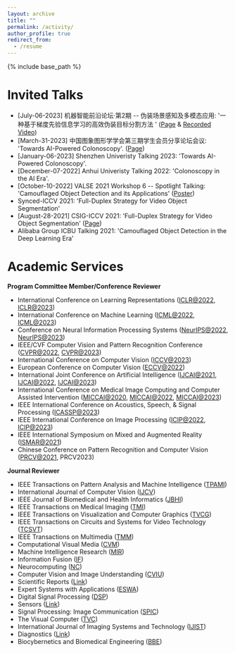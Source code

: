 ```yaml
---
layout: archive
title: ""
permalink: /activity/
author_profile: true
redirect_from:
  - /resume
---
```


{% include base_path %}

Invited Talks
======

* [July-06-2023] 机器智能前沿论坛·第2期 -- 伪装场景感知及多模态应用: '一种基于梯度先验信息学习的高效伪装目标分割方法
' ([Page](https://mp.weixin.qq.com/s/ehlYTWJN8csYPs54e-oRbA) & [Recorded Video](https://www.bilibili.com/video/BV1ku411b7pR?t=602.3))
* [March-31-2023] 中国图象图形学学会第三期学生会员分享论坛会议: 'Towards AI-Powered Colonoscopy'. ([Page](https://mp.weixin.qq.com/s/s-laGFgOqRIuDHW-cK1SuA)) <br>
* [January-06-2023] Shenzhen Univeristy Talking 2023: 'Towards AI-Powered Colonoscopy'. <br>
* [December-07-2022] Anhui Univeristy Talking 2022: 'Colonoscopy in the AI Era'. <br>
* [October-10-2022] VALSE 2021 Workshop 6 -- Spotlight Talking: 'Camouflaged Object Detection and its Applications' ([Poster](http://valser.org/2021/#/poster))<br>
* Synced-ICCV 2021: 'Full-Duplex Strategy for Video Object Segmentation' <br>
* [August-28-2021] CSIG-ICCV 2021: 'Full-Duplex Strategy for Video Object Segmentation' ([Page](https://event.baai.ac.cn/event/162#section-one)) <br>
* Alibaba Group ICBU Talking 2021: 'Camouflaged Object Detection in the Deep Learning Era'


Academic Services
======

**Program Committee Member/Conference Reviewer**

<!-- 
IJCAI@2023 (PC Member List): https://ijcai-23.org/pc-member-list/
 -->

* International Conference on Learning Representations ([ICLR@2022](https://iclr.cc/Conferences/2022), [ICLR@2023](https://iclr.cc/Conferences/2023))<br>
* International Conference on Machine Learning ([ICML@2022](https://icml.cc/Conferences/2022), [ICML@2023](https://icml.cc/Conferences/2023))<br>
* Conference on Neural Information Processing Systems ([NeurIPS@2022](https://nips.cc/Conferences/2022), [NeurIPS@2023](https://neurips.cc/Conferences/2023))<br>
* IEEE/CVF Computer Vision and Pattern Recognition Conference ([CVPR@2022](https://cvpr2022.thecvf.com/), [CVPR@2023](https://cvpr2023.thecvf.com/))<br>
* International Conference on Computer Vision ([ICCV@2023](https://iccv2023.thecvf.com))<br>
* European Conference on Computer Vision ([ECCV@2022](https://eccv2022.ecva.net/))<br>
* International Joint Conference on Artificial Intelligence ([IJCAI@2021](https://ijcai-21.org/), [IJCAI@2022](https://ijcai-22.org/), [IJCAI@2023](https://ijcai-23.org))<br>
* International Conference on Medical Image Computing and Computer Assisted Intervention ([MICCAI@2020](https://miccai2020.org/en/), [MICCAI@2022](https://miccai2022.org/), [MICCAI@2023](https://conferences.miccai.org/2023/en/))<br>
* IEEE International Conference on Acoustics, Speech, & Signal Processing ([ICASSP@2023](https://2023.ieeeicassp.org/))
* IEEE International Conference on Image Processing ([ICIP@2022](https://2022.ieeeicip.org/), [ICIP@2023](https://2023.ieeeicip.org))<br>
* IEEE International Symposium on Mixed and Augmented Reality ([ISMAR@2021](https://ismar21.org/))<br>
* Chinese Conference on Pattern Recognition and Computer Vision ([PRCV@2021](http://2021.prcv.cn/), PRCV2023)<br>

**Journal Reviewer**

* IEEE Transactions on Pattern Analysis and Machine Intelligence ([TPAMI](https://ieeexplore.ieee.org/xpl/RecentIssue.jsp?punumber=34))
* International Journal of Computer Vision ([IJCV](https://www.springer.com/journal/11263/))<br>
* IEEE Journal of Biomedical and Health Informatics ([JBHI](https://ieeexplore.ieee.org/xpl/RecentIssue.jsp?punumber=6221020))<br>
* IEEE Transactions on Medical Imaging ([TMI](https://ieeexplore.ieee.org/xpl/RecentIssue.jsp?punumber=42))<br>
* IEEE Transactions on Visualization and Computer Graphics ([TVCG](https://ieeexplore.ieee.org/xpl/RecentIssue.jsp?punumber=2945))<br>
* IEEE Transactions on Circuits and Systems for Video Technology ([TCSVT](https://ieeexplore.ieee.org/xpl/RecentIssue.jsp?punumber=76))<br>
* IEEE Transactions on Multimedia ([TMM](https://ieeexplore.ieee.org/xpl/RecentIssue.jsp?punumber=6046))<br>
* Computational Visual Media ([CVM](https://www.springer.com/journal/41095))<br>
* Machine Intelligence Research ([MIR](https://www.springer.com/journal/11633))<br>
* Information Fusion ([IF](https://www.sciencedirect.com/journal/information-fusion))
* Neurocomputing ([NC](https://www.elsevier.com/journals/neurocomputing/0925-2312))<br>
* Computer Vision and Image Understanding ([CVIU](https://www.sciencedirect.com/journal/computer-vision-and-image-understanding))<br>
* Scientific Reports ([Link](https://www.nature.com/srep/))<br>
* Expert Systems with Applications ([ESWA](https://www.sciencedirect.com/journal/expert-systems-with-applications))<br>
* Digital Signal Processing ([DSP](https://www.sciencedirect.com/journal/digital-signal-processing))<br>
* Sensors ([Link](https://www.mdpi.com/journal/sensors))<br>
* Signal Processing: Image Communication ([SPIC](https://www.sciencedirect.com/journal/signal-processing-image-communication))<br>
* The Visual Computer ([TVC](https://www.springer.com/journal/371/?utm_source=letpub&utm_medium=display&utm_content=mpu&utm_campaign=SRCN_3_ll01_cn_letpuborganic_cs_371))<br>
* International Journal of Imaging Systems and Technology ([IJIST](https://onlinelibrary.wiley.com/journal/10981098))
* Diagnostics ([Link](https://www.mdpi.com/journal/diagnostics))<br>
* Biocybernetics and Biomedical Engineering ([BBE](https://www.journals.elsevier.com/biocybernetics-and-biomedical-engineering))<br>
